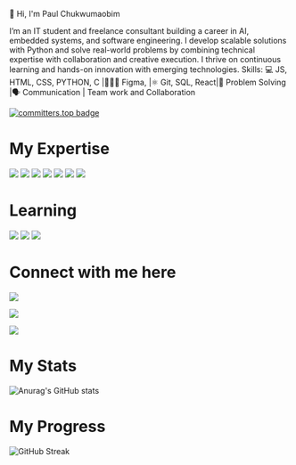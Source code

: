 👋 Hi, I'm Paul Chukwumaobim

I’m an IT student and freelance consultant building a career in AI, embedded systems, and software engineering. I develop scalable solutions with Python and solve real-world problems by combining technical expertise with collaboration and creative execution. I thrive on continuous learning and hands-on innovation with emerging technologies.
Skills: 
💻 JS, HTML, CSS, PYTHON, C |👨🏾‍💻 Figma, |⚛ Git, SQL, React|🧠 Problem Solving |🗣 Communication | Team work and Collaboration 

[![committers.top badge](https://user-badge.committers.top/uganda/USERNAME.svg)](https://user-badge.committers.top/uganda/USERNAME)
# My Expertise 

<img src='https://img.shields.io/badge/Python-FFD43B?style=for-the-badge&logo=python&logoColor=blue'> <img src='https://img.shields.io/badge/HTML5-E34F26?style=for-the-badge&logo=html5&logoColor=white'> <img src='https://img.shields.io/badge/JavaScript-323330?style=for-the-badge&logo=javascript&logoColor=F7DF1E'> <img src='https://img.shields.io/badge/React_Native-20232A?style=for-the-badge&logo=react&logoColor=61DAFB'> <img src='https://img.shields.io/badge/React-20232A?style=for-the-badge&logo=react&logoColor=61DAFB'> <img src=' https://img.shields.io/badge/Kotlin-B125EA?style=for-the-badge&logo=kotlin&logoColor=white'> <img src='https://img.shields.io/badge/Canva-%2300C4CC.svg?&style=for-the-badge&logo=Canva&logoColor=white'>
 
# Learning 
<img src='https://img.shields.io/badge/CISCO-1BA0D7?style=for-the-badge&logo=cisco&logoColor=white'> <img src='https://img.shields.io/badge/Codecademy-FFF0E5?style=for-the-badge&logo=codecademy&logoColor=303347'>  <img src='https://img.shields.io/badge/Coursera-0056D2?style=for-the-badge&logo=Coursera&logoColor=white'> 

# Connect with me here 
[<img src='https://img.shields.io/badge/GitHub-100000?style=for-the-badge&logo=github&logoColor=white'>](https://github.com/PaulIfemene)

[<img src='https://img.shields.io/badge/LinkedIn-0077B5?style=for-the-badge&logo=linkedin&logoColor=white'>](https://www.linkedin.com/in/ifemene-paul-86a01b2a8)

<img src='https://img.shields.io/badge/Slack-4A154B?style=for-the-badge&logo=slack&logoColor=white'>

# My Stats 
![Anurag's GitHub stats](https://github-readme-stats.vercel.app/api?username=PaulIfemene&show_icons=true&theme=radical) 

# My Progress
![GitHub Streak](https://streak-stats.demolab.com?user=PaulIfemene&theme=radical)
